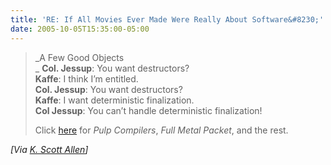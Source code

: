 ```yaml
---
title: 'RE: If All Movies Ever Made Were Really About Software&#8230;'
date: 2005-10-05T15:35:00-05:00
---
```

> _A Few Good Objects  
>_ **Col. Jessup**: You want destructors?  
> **Kaffe**: I think I&#8217;m entitled.  
> **Col. Jessup**: You want destructors?  
> **Kaffe**: I want deterministic finalization.  
> **Col Jessup**: You can&#8217;t handle deterministic finalization!
> 
> Click [here](http://odetocode.com/Blogs/scott/archive/2005/10/03/2307.asp "K. Scott Allen") for _Pulp Compilers_, _Full Metal Packet_, and the rest.

_[Via [K. Scott Allen](http://odetocode.com/Blogs/scott)]_
